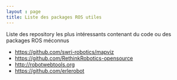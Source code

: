 ```yaml
---
layout : page
title: Liste des packages ROS utiles
---
```


Liste des repository les plus intéressants contenant du code ou des packages ROS méconnus

 - https://github.com/swri-robotics/mapviz
 - https://github.com/RethinkRobotics-opensource
 - http://robotwebtools.org
 - https://github.com/erlerobot
 
